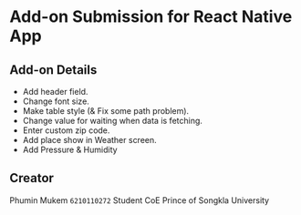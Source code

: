 # Add-on Submission for React Native App

## Add-on Details
- Add header field.
- Change font size.
- Make table style (& Fix some path problem).
- Change value for waiting when data is fetching.
- Enter custom zip code.
- Add place show in Weather screen.
- Add Pressure & Humidity

## Creator
Phumin Mukem `6210110272`
Student CoE
Prince of Songkla University